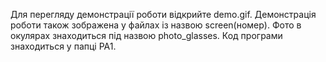 Для перегляду демонстрації роботи відкрийте demo.gif. Демонстрація роботи також зображена у файлах із назвою screen(номер). Фото в окулярах знаходиться під назвою photo_glasses. Код програми знаходиться у папці PA1.
